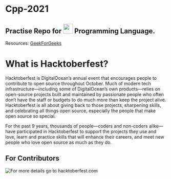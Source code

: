 # Cpp-2021 


## Practise Repo for <img height="30" src="https://raw.githubusercontent.com/isocpp/logos/master/cpp_logo.png"> Programming Language.

Resources: [GeekForGeeks](https://www.geeksforgeeks.org)



#  What is Hacktoberfest?
Hacktoberfest is DigitalOcean’s annual event that encourages people to contribute to open source throughout October. Much of modern tech infrastructure—including some of DigitalOcean’s own products—relies on open-source projects built and maintained by passionate people who often don’t have the staff or budgets to do much more than keep the project alive. Hacktoberfest is all about giving back to those projects, sharpening skills, and celebrating all things open source, especially the people that make open source so special.

For the past 9 years, thousands of people—coders and non-coders alike—have participated in Hacktoberfest to support the projects they use and love, learn and practice skills that will enhance their careers, and meet new people who love open source as much as they do.


## For Contributors
![For more details go to hacktoberfest.com](https://github.com/vaibhavvyas32/Cpp-2021/blob/master/hacktober.png?raw=true)





